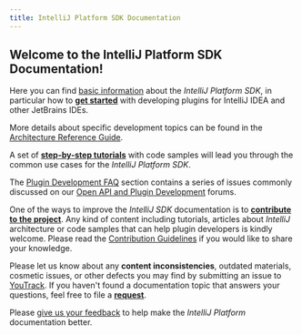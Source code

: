 ```yaml
---
title: IntelliJ Platform SDK Documentation
---
```



## Welcome to the IntelliJ Platform SDK Documentation!

Here you can find [basic information](basics.md) about the *IntelliJ Platform SDK*, in particular how to **[get started](basics/getting_started.md)** with developing plugins for IntelliJ IDEA and other JetBrains IDEs.

More details about specific development topics can be found in the [Architecture Reference Guide](reference_guide.md). 

A set of **[step-by-step tutorials](tutorials.md)** with code samples will lead you through the common use cases for the *IntelliJ Platform SDK*.

The [Plugin Development FAQ](faq.md) section contains a series of issues commonly discussed on our [Open API and Plugin Development](https://devnet.jetbrains.com/community/idea/open_api_and_plugin_development) forums.

One of the ways to improve the *IntelliJ SDK* documentation is to **[contribute to the project](CONTRIBUTING.md)**. Any kind of content including tutorials, articles about *IntelliJ* architecture or code samples that can help plugin developers is kindly welcome. Please read the [Contribution Guidelines](CONTRIBUTING.md) if you would like to share your knowledge.

Please let us know about any **content inconsistencies**, outdated materials, cosmetic issues, or other defects you may find by submitting an issue to [YouTrack](https://youtrack.jetbrains.com/issues/IJSDK). If you haven't found a documentation topic that answers your questions, feel free to file a **[request](https://youtrack.jetbrains.com/newIssue?project=IJSDK)**.

Please [give us your feedback](http://www.surveygizmo.com/s3/2149448/IntelliJ-SDK-Docs) to help make the *IntelliJ Platform* documentation better.






